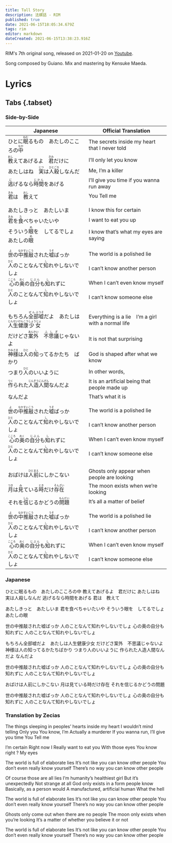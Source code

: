 ```yaml
---
title: Tall Story
description: 法螺話 - RIM
published: true
date: 2021-06-15T18:05:34.679Z
tags: rim
editor: markdown
dateCreated: 2021-06-15T13:38:23.916Z
---
```


RIM's 7th original song, released on 2021-01-20 on [Youtube](https://www.youtube.com/watch?v=EAW1zjldjO4).

Song composed by Guiano. Mix and mastering by Kensuke Maeda.

# Lyrics

## Tabs {.tabset}

### Side-by-Side
|Japanese|Official Translation|
|--------|--------------------|
|ひとに<ruby>眠<rt>ねむ</rt></ruby>るもの　あたしのこころの<ruby>中<rt>なか</rt></ruby>|The secrets inside my heart that I never told|
|<ruby>教<rt>おし</rt></ruby>えてあげるよ　<ruby>君<rt>きみ</rt></ruby>だけに|I’ll only let you know|
|あたしはね　<ruby>実<rt>じつ</rt></ruby>は<ruby>人殺<rt>ひとごろ</rt></ruby>しなんだ|Me, I’m a killer|
|<ruby>逃<rt>に</rt></ruby>げるなら<ruby>時間<rt>じかん</rt></ruby>をあげる|I’ll give you time if you wanna run away|
|<ruby>君<rt>きみ</rt></ruby>は　<ruby>教<rt>おし</rt></ruby>えて|You Tell me|
| | |
| | |
|あたしきっと　あたしいま|I know this for certain|
|<ruby>君<rt>きみ</rt></ruby>を<ruby>食<rt>た</rt></ruby>べちゃいたいや|I want to eat you up|
|そういう<ruby>眼<rt>め</rt></ruby>を　してるでしょ　あたしの<ruby>眼<rt>め</rt></ruby>|I know that’s what my eyes are saying|
| | |
| | |
|<ruby>世<rt>よ</rt></ruby>の<ruby>中<rt>なか</rt>推敲<rt>すいこう</rt></ruby>された<ruby>嘘<rt>うそ</rt></ruby>ばっか|The world is a polished lie|
|<ruby>人<rt>ひと</rt></ruby>のことなんて<ruby>知<rt>し</rt></ruby>れやしないでしょ|I can’t know another person|
|<ruby>心<rt>こころ</rt></ruby>の<ruby>奥<rt>おく</rt></ruby>の<ruby>自分<rt>じぶん</rt></ruby>も<ruby>知<rt>し</rt></ruby>れずに|When I can’t even know myself|
|<ruby>人<rt>ひと</rt></ruby>のことなんて<ruby>知<rt>し</rt></ruby>れやしないでしょ|I can’t know someone else|
| | |
| | |
|もちろん<ruby>全部<rt>ぜんぶ</rt>嘘<rt>うそ</rt></ruby>だよ　あたしは<ruby>人生<rt>じんせい</rt>健康<rt>けんこう</rt>少女<rt>しょうじょ</rt></ruby>|Everything is a lie &ensp; I’m a girl with a normal life|
|だけどさ<ruby>案外<rt>あんかい</rt></ruby>　<ruby>不思議<rt>ふしぎ</rt></ruby>じゃないよ|It is not that surprising|
|<ruby>神様<rt>かみさま</rt></ruby>は<ruby>人<rt>ひと</rt></ruby>の<ruby>知<rt>し</rt></ruby>ってるかたち　ばかり|God is shaped after what we know|
|つまり<ruby>人<rt>ひと</rt></ruby>のいいように|In other words,|
|<ruby>作<rt>つく</rt></ruby>られた<ruby>人造<rt>じんぞう</rt>人間<rt>にんげん</rt></ruby>なんだよ|It is an artificial being that people made up|
|なんだよ|That’s what it is|
| | |
| | |
|<ruby>世<rt>よ</rt></ruby>の<ruby>中<rt>なか</rt>推敲<rt>すいこう</rt></ruby>された<ruby>嘘<rt>うそ</rt></ruby>ばっか|The world is a polished lie|
|<ruby>人<rt>ひと</rt></ruby>のことなんて<ruby>知<rt>し</rt></ruby>れやしないでしょ|I can’t know another person|
|<ruby>心<rt>こころ</rt></ruby>の<ruby>奥<rt>おく</rt></ruby>の<ruby>自分<rt>じぶん</rt></ruby>も<ruby>知<rt>し</rt></ruby>れずに|When I can’t even know myself|
|<ruby>人<rt>ひと</rt></ruby>のことなんて<ruby>知<rt>し</rt></ruby>れやしないでしょ|I can’t know someone else|
| | |
| | |
|おばけは<ruby>人前<rt>ひとまえ</rt></ruby>にしかこない|Ghosts only appear when people are looking|
|<ruby>月<rt>つき</rt></ruby>は<ruby>見<rt>み</rt></ruby>ている<ruby>時<rt>とき</rt></ruby>だけ<ruby>存在<rt>そんざい</rt></ruby>|The moon exists when we’re looking|
|それを<ruby>信<rt>しん</rt></ruby>じるかどうの<ruby>問題<rt>もんだい</rt></ruby>|It’s all a matter of belief|
| | |
| | |
|<ruby>世<rt>よ</rt></ruby>の<ruby>中<rt>なか</rt>推敲<rt>すいこう</rt></ruby>された<ruby>嘘<rt>うそ</rt></ruby>ばっか|The world is a polished lie|
|<ruby>人<rt>ひと</rt></ruby>のことなんて<ruby>知<rt>し</rt></ruby>れやしないでしょ|I can’t know another person|
|<ruby>心<rt>こころ</rt></ruby>の<ruby>奥<rt>おく</rt></ruby>の<ruby>自分<rt>じぶん</rt></ruby>も<ruby>知<rt>し</rt></ruby>れずに|When I can’t even know myself|
|<ruby>人<rt>ひと</rt></ruby>のことなんて<ruby>知<rt>し</rt></ruby>れやしないでしょ|I can’t know someone else|

### Japanese

ひとに眠るもの　あたしのこころの中
教えてあげるよ　君だけに
あたしはね　実は人殺しなんだ
逃げるなら時間をあげる
君は　教えて

あたしきっと　あたしいま
君を食べちゃいたいや
そういう眼を　してるでしょ　あたしの眼

世の中推敲された嘘ばっか
人のことなんて知れやしないでしょ
心の奥の自分も知れずに
人のことなんて知れやしないでしょ

もちろん全部嘘だよ　あたしは人生健康少女
だけどさ案外　不思議じゃないよ
神様は人の知ってるかたちばかり
つまり人のいいように
作られた人造人間なんだよ
なんだよ

世の中推敲された嘘ばっか
人のことなんて知れやしないでしょ
心の奥の自分も知れずに
人のことなんて知れやしないでしょ

おばけは人前にしかこない
月は見ている時だけ存在
それを信じるかどうの問題

世の中推敲された嘘ばっか
人のことなんて知れやしないでしょ
心の奥の自分も知れずに
人のことなんて知れやしないでしょ

### Translation by Zecias

The things sleeping in peoples’ hearts    inside my heart
I wouldn’t mind telling        Only you
You know, I’m        Actually a murderer
If you wanna run, I’ll give you time
You    Tell me

I’m certain    Right now I
Really want to eat you
With those eyes    You know right    ?    My eyes

The world is full of elaborate lies
It’s not like you can know other people
You don’t even really know yourself
There’s no way you can know other people

Of course those are all lies        I’m humanity’s healthiest girl
But it’s unexpectedly        Not strange at all
God only exists in a form people know
Basically, as a person would
A manufactured, artificial human
What the hell

The world is full of elaborate lies
It’s not like you can know other people
You don’t even really know yourself
There’s no way you can know other people

Ghosts only come out when there are no people
The moon only exists when you’re looking
It’s a matter of whether you believe it or not

The world is full of elaborate lies
It’s not like you can know other people
You don’t even really know yourself
There’s no way you can know other people
